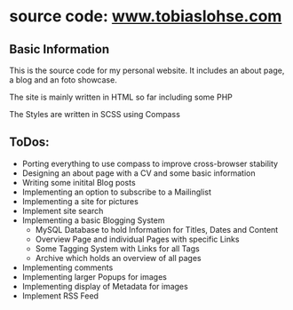 # source code: www.tobiaslohse.com 

## Basic Information
This is the source code for my personal website. It includes an about page, a blog and an foto showcase. 

The site is mainly written in HTML so far including some PHP 

The Styles are written in SCSS using Compass

## ToDos: 
- Porting everything to use compass to improve cross-browser stability 
- Designing an about page with a CV and some basic information
- Writing some initital Blog posts
- Implementing an option to subscribe to a Mailinglist 
- Implementing a site for pictures 
- Implement site search 
- Implementing a basic Blogging System 
	- MySQL Database to hold Information for Titles, Dates and Content
	- Overview Page and individual Pages with specific Links 
	- Some Tagging System with Links for all Tags 
	- Archive which holds an overview of all pages
- Implementing comments 
- Implementing larger Popups for images
- Implementing display of Metadata for images 
- Implement RSS Feed 